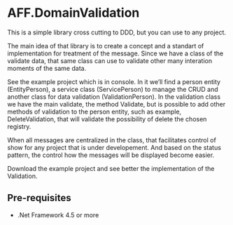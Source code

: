 # AFF.DomainValidation

This is a simple library cross cutting to DDD, but you can use to any project.

The main idea of that library is to create a concept and a standart of implementation for treatment of the message. Since we have a class of the validate data, that same class can use to validate other many interation moments  of the same data.

See the example project which is in console. In it we’ll find a person entity (EntityPerson), a service class (ServicePerson) to manage the CRUD and another class for data validation (ValidationPerson). In the validation class we have the main validate, the method Validate, but is possible to add other methods of validation to the person entity, such as example, DeleteValidation, that will validate the possibility of delete the chosen registry.

When all messages are centralized in the class, that facilitates control of show for any project that is under developement. And based on the status pattern, the control how the messages will be displayed become easier.

Download the example project and see better the implementation of the Validation.

## Pre-requisites
- .Net Framework 4.5 or more
